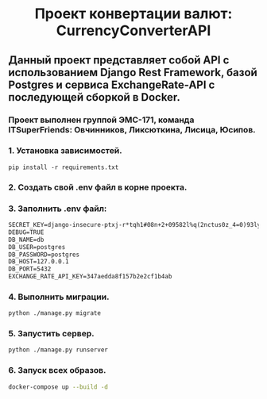 <h1 align="center">Проект конвертации валют: CurrencyConverterAPI</h1>

## Данный проект представляет собой API с использованием Django Rest Framework, базой Postgres и сервиса ExchangeRate-API с последующей сборкой в Docker.

### Проект выполнен группой ЭМС-171, команда ITSuperFriends: Овчинников, Ликсюткина, Лисица, Юсипов.

### 1. Установка зависимостей.
``` 
pip install -r requirements.txt
```

### 2. Создать свой .env файл в корне проекта.

### 3. Заполнить .env файл:
```xml
SECRET_KEY=django-insecure-ptxj-r*tqh1#08n+2+09582l%q(2nctus0z_4=0)93ly0n%2$8
DEBUG=TRUE
DB_NAME=db
DB_USER=postgres
DB_PASSWORD=postgres
DB_HOST=127.0.0.1
DB_PORT=5432
EXCHANGE_RATE_API_KEY=347aedda8f157b2e2cf1b4ab
```


### 4. Выполнить миграции.
```sh
python ./manage.py migrate 
```

### 5. Запустить сервер.
```sh
python ./manage.py runserver
```
### 6. Запуск всех образов.
```sh
docker-compose up --build -d
```
